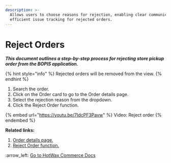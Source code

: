 ```yaml
---
description: >-
  Allows users to choose reasons for rejection, enabling clear communication and
  efficient issue tracking for rejected orders.
---
```


# Reject Orders

_**This document outlines a step-by-step process for rejecting store pickup order from the BOPIS application.**_

{% hint style="info" %}
Rejected orders will be removed from the view.
{% endhint %}

1. Search the order.
2. Click on the Order card to go to the Order details page.
3. Select the rejection reason from the dropdown.
4. Click the Reject Order function.



{% embed url="https://youtu.be/7IdcPF3Pavw" %}
Video: Reject order
{% endembed %}

**Related links:**&#x20;

1. [Order details page.](http://127.0.0.1:5000/s/mGcfXczqNNpxch3R2I7z/orders-page/open-order-tab/order-details-view)
2. [Reject Order function.](http://127.0.0.1:5000/s/mGcfXczqNNpxch3R2I7z/orders-page/open-order-tab/reject-orders)



:arrow\_left: [Go to HotWax Commerce Docs ](http://127.0.0.1:5000/o/l53nGvPQLhOHrKCP9HTG/s/TefRnbhmBjhScpq172vl/)

